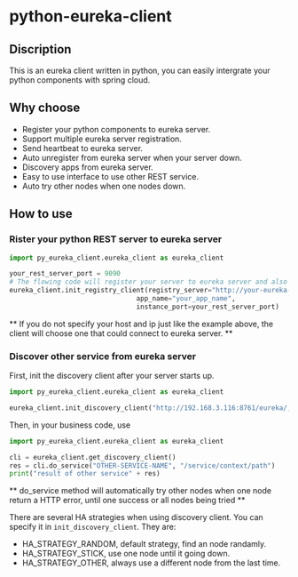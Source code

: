 # python-eureka-client

## Discription

This is an eureka client written in python, you can easily intergrate your python components with spring cloud.

## Why choose

* Register your python components to eureka server.
* Support multiple eureka server registration.
* Send heartbeat to eureka server.
* Auto unregister from eureka server when your server down.
* Discovery apps from eureka server.
* Easy to use interface to use other REST service.
* Auto try other nodes when one nodes down.

## How to use

### Rister your python REST server to eureka server

```python
import py_eureka_client.eureka_client as eureka_client

your_rest_server_port = 9090
# The flowing code will register your server to eureka server and also start to send heartbeat every 30 seconds
eureka_client.init_registry_client(registry_server="http://your-eureka-server-peer1,http://your-eureka-server-peer2",
                                app_name="your_app_name",
                                instance_port=your_rest_server_port)

```

** If you do not specify your host and ip just like the example above, the client will choose one that could connect to eureka server. **

### Discover other service from eureka server

First, init the discovery client after your server starts up.

```python
import py_eureka_client.eureka_client as eureka_client

eureka_client.init_discovery_client("http://192.168.3.116:8761/eureka/, http://192.168.3.116:8762/eureka/")
```

Then, in your business code, use

```python
import py_eureka_client.eureka_client as eureka_client

cli = eureka_client.get_discovery_client()
res = cli.do_service("OTHER-SERVICE-NAME", "/service/context/path")
print("result of other service" + res)

```

** do_service method will automatically try other nodes when one node return a HTTP error, until one success or all nodes being tried **

There are several HA strategies when using discovery client. You can specify it in `init_discovery_client`. They are:

* HA_STRATEGY_RANDOM, default strategy, find an node randamly.
* HA_STRATEGY_STICK, use one node until it going down.
* HA_STRATEGY_OTHER, always use a different node from the last time.
